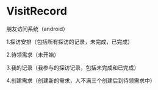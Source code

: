 # VisitRecord
朋友访问系统（android）

1.探访安排（包括所有探访的记录，未完成，已完成）
  

2.待领需求（未开始）

3.我的记录（我参与的探访记录，包括未完成和已完成）

4.创建需求（创建新的需求，人不满三个创建后到待领需求中）
